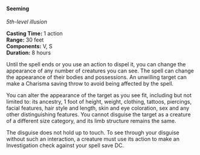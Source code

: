 #### Seeming
<!-- TODO Check and tag this spell-->
<!-- markdownlint-disable-next-line no-emphasis-as-heading -->
_5th-level illusion_

**Casting Time:** 1 action \
**Range:** 30 feet \
**Components:** V, S \
**Duration:** 8 hours

Until the spell ends or you use an action to dispel it, you can change the appearance of any number of creatures you can see.
The spell can change the appearance of their bodies and possessions.
An unwilling target can make a Charisma saving throw to avoid being affected by the spell.

You can alter the appearance of the target as you see fit, including but not limited to: its ancestry, 1 foot of height, weight, clothing, tattoos, piercings, facial features, hair style and length, skin and eye coloration, sex and any other distinguishing features.
You cannot disguise the target as a creature of a different size category, and its limb structure remains the same.

The disguise does not hold up to touch. To see through your disguise without such an interaction, a creature must use its action to make an Investigation check against your spell save DC.
